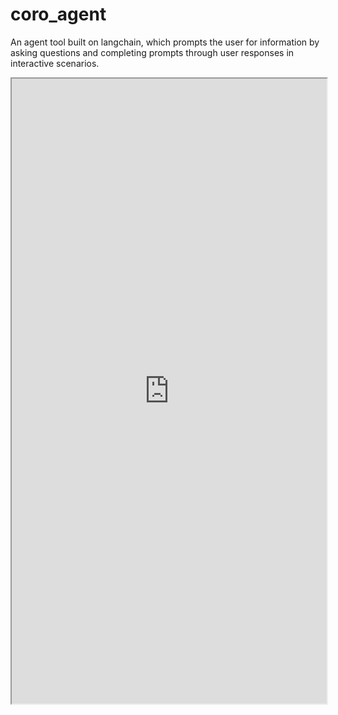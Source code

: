 # coro_agent

An agent tool built on langchain, which prompts the user for information by asking questions and completing prompts through user responses in interactive scenarios.

<iframe src="https://github.com/wyw0907/coro_agent/blob/main/demo.html" width="100%" height="1000"></iframe>

